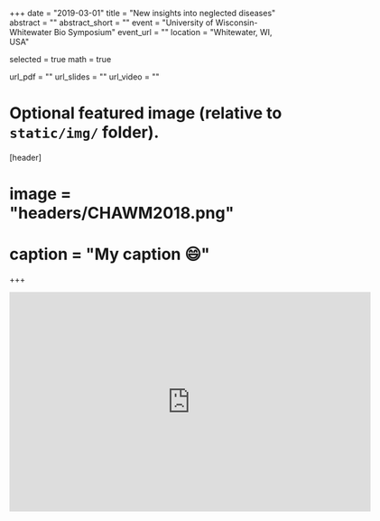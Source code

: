 +++
date = "2019-03-01"
title = "New insights into neglected diseases"
abstract = ""
abstract_short = ""
event = "University of Wisconsin-Whitewater Bio Symposium"
event_url = ""
location = "Whitewater, WI, USA"

selected = true
math = true

url_pdf = ""
url_slides = ""
url_video = ""

# Optional featured image (relative to `static/img/` folder).
[header]
# image = "headers/CHAWM2018.png"
# caption = "My caption :smile:"

+++

<iframe src="https://docs.google.com/presentation/d/e/2PACX-1vSv-L38cWf2vK1Mnq9l9616exrq9HshfbpSJffPnl8qs8lUU2XmJqB3hR0wqk166g/embed?start=false&loop=false&delayms=3000" frameborder="0" width="640" height="389" allowfullscreen="true" mozallowfullscreen="true" webkitallowfullscreen="true"></iframe>